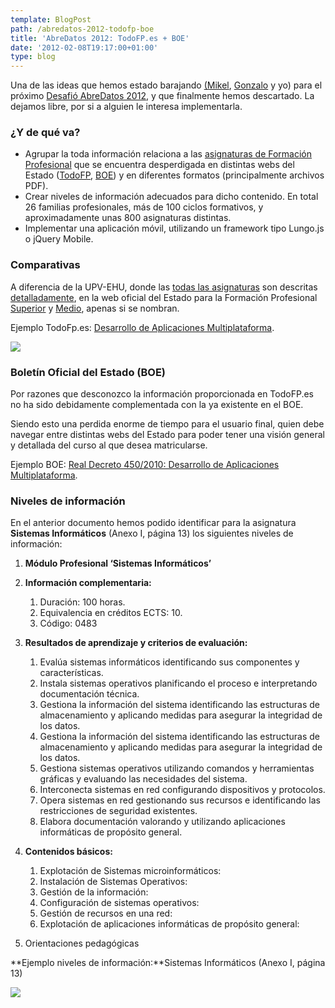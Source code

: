 ```yaml
---
template: BlogPost
path: /abredatos-2012-todofp-boe
title: 'AbreDatos 2012: TodoFP.es + BOE'
date: '2012-02-08T19:17:00+01:00'
type: blog
---
```


Una de las ideas que hemos estado barajando [(Mikel](https://twitter.com/#!/ojoven), [Gonzalo](https://twitter.com/gonzalo123) y yo) para el próximo [Desafió AbreDatos 2012](https://www.abredatos.es/), y que finalmente hemos descartado. La dejamos libre, por si a alguien le interesa implementarla.

### ¿Y de qué va?

-   Agrupar la toda información relaciona a las [asignaturas de
    Formación
    Profesional](https://todofp.es/todofp/formacion/que-y-como-estudiar/oferta-formativa/todos-los-estudios.html)
    que se encuentra desperdigada en distintas webs del Estado
    ([TodoFP](https://todofp.es/), [BOE](https://www.boe.es)) y en
    diferentes formatos (principalmente archivos PDF).
-   Crear niveles de información adecuados para dicho contenido. En
    total 26 familias profesionales, más de 100 ciclos formativos, y
    aproximadamente unas 800 asignaturas distintas.
-   Implementar una aplicación móvil, utilizando un framework tipo
    Lungo.js o jQuery Mobile.

### Comparativas

A diferencia de la UPV-EHU, donde las [todas las
asignaturas](https://www.ehu.es/p200-content/es/pls/entrada/plew0040.htm_siguiente?p_sesion=&p_cod_idioma=CAS&p_en_portal=S&p_cod_centro=226&p_cod_plan=GINFOR20&p_anyoAcad=act&p_menu=asig_cursos)
son descritas
[detalladamente](https://www.ehu.es/p200-content/es/pls/entrada/plew0040.htm_asignatura_next?p_sesion=&p_cod_idioma=CAS&p_en_portal=S&p_cod_centro=226&p_cod_plan=GINFOR20&p_anyoAcad=act&p_menu=guia&p_cod_asig=25972&p_ciclo=X&p_curso=1&p_dpto=&p_vengo_de=asig_cursos&p_centro_ori=226&p_plan_ori=GINFOR20),
en la web oficial del Estado para la Formación Profesional
[Superior](https://todofp.es/todofp/formacion/que-y-como-estudiar/oferta-formativa/ciclos/grado-superior.html)
y
[Medio](https://todofp.es/todofp/formacion/que-y-como-estudiar/oferta-formativa/ciclos/grado-medio.html),
apenas si se nombran.

Ejemplo TodoFp.es: [Desarrollo de Aplicaciones
Multiplataforma](https://todofp.es/todofp/formacion/que-y-como-estudiar/oferta-formativa/todos-los-estudios/informatica-comunicaciones/desarrollo-aplicaciones-multiplataforma.html).

![](https://res.cloudinary.com/pastelitos/image/upload/v1617299007/bruno/todofp-imagen-01_ejmrjw.jpg)

### Boletín Oficial del Estado (BOE)

Por razones que desconozco la información proporcionada en TodoFP.es no
ha sido debidamente complementada con la ya existente en el BOE.

Siendo esto una perdida enorme de tiempo para el usuario final, quien
debe navegar entre distintas webs del Estado para poder tener una visión
general y detallada del curso al que desea matricularse.

Ejemplo BOE: [Real Decreto 450/2010: Desarrollo de Aplicaciones
Multiplataforma](https://www.boe.es/boe/dias/2010/05/20/pdfs/BOE-A-2010-8067.pdf).

### Niveles de información

En el anterior documento hemos podido identificar para la asignatura
**Sistemas Informáticos** (Anexo I, página 13) los siguientes niveles de
información:

1.  **Módulo Profesional ‘Sistemas Informáticos’**
2.  **Información complementaria:**
    1.  Duración: 100 horas.
    2.  Equivalencia en créditos ECTS: 10.
    3.  Código: 0483

3.  **Resultados de aprendizaje y criterios de evaluación:**
    1.  Evalúa sistemas informáticos identificando sus componentes y
        características.
    2.  Instala sistemas operativos planificando el proceso e
        interpretando documentación técnica.
    3.  Gestiona la información del sistema identificando las
        estructuras de almacenamiento y aplicando medidas para asegurar
        la integridad de los datos.
    4.  Gestiona la información del sistema identificando las
        estructuras de almacenamiento y aplicando medidas para asegurar
        la integridad de los datos.
    5.  Gestiona sistemas operativos utilizando comandos y herramientas
        gráficas y evaluando las necesidades del sistema.
    6.  Interconecta sistemas en red configurando dispositivos y
        protocolos.
    7.  Opera sistemas en red gestionando sus recursos e identificando
        las restricciones de seguridad existentes.
    8.  Elabora documentación valorando y utilizando aplicaciones
        informáticas de propósito general.

4.  **Contenidos básicos:**
    1.  Explotación de Sistemas microinformáticos:
    2.  Instalación de Sistemas Operativos:
    3.  Gestión de la información:
    4.  Configuración de sistemas operativos:
    5.  Gestión de recursos en una red:
    6.  Explotación de aplicaciones informáticas de propósito general:

5.  Orientaciones pedagógicas

**Ejemplo niveles de información:**Sistemas Informáticos (Anexo I,
página 13)

![](https://res.cloudinary.com/pastelitos/image/upload/v1617299007/bruno/todofp-imagen-02_l8mkml.png)

